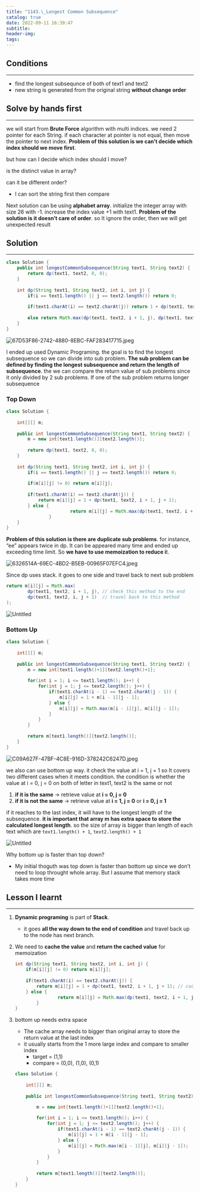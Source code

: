 ```yaml
---
title: "1143.\_Longest Common Subsequence"
catalog: true
date: 2022-09-11 16:39:47
subtitle:
header-img:
tags:
---
```

## Conditions

---

- find the longest subsequnce of both of text1 and text2
- new string is generated from the original string **without change order**

## Solve by hands first

---

we will start from **Brute Force** algorithm with multi indices. we need 2 pointer for each String. if each character at pointer is not equal, then move the pointer to next index. **Problem of this solution is we can’t decide which index should we move first**. 

but how can I decide which index should I move?

is the distinct value in array?

can it be different order?

- I can sort the string first then compare

Next solution can be using **alphabet array**. initialize the integer array with size 26 with -1. increase the index value +1 with text1. **Problem of the solution is it doesn’t care of order**. so It ignore the order, then we will get unexpected result

## Solution

---

```java
class Solution {
    public int longestCommonSubsequence(String text1, String text2) {
        return dp(text1, text2, 0, 0);
    }
    
    int dp(String text1, String text2, int i, int j) {
        if(i == text1.length() || j == text2.length()) return 0;
        
        if(text1.charAt(i) == text2.charAt(j)) return 1 + dp(text1, text2, i + 1, j + 1);
        
        else return Math.max(dp(text1, text2, i + 1, j), dp(text1, text2, i, j + 1));
    }
}
```

![67D53F86-2742-4880-8EBC-FAF283417715.jpeg](https://s3-us-west-2.amazonaws.com/secure.notion-static.com/bcf39165-2848-4ed2-9275-e88183243f89/67D53F86-2742-4880-8EBC-FAF283417715.jpeg)

I ended up used Dynamic Programing. the goal is to find the longest subsequence so we can divide into sub problem. **The sub problem can be defined by finding the longest subsequence and return the length of subsequence**. the we can compare the return value of sub problems since it only divided by 2 sub problems. If one of the sub problem returns longer subsequence

### Top Down

```java
class Solution {
    
    int[][] m;
    
    public int longestCommonSubsequence(String text1, String text2) {
        m = new int[text1.length()][text2.length()];
        
        return dp(text1, text2, 0, 0);
    }
    
    int dp(String text1, String text2, int i, int j) {
        if(i == text1.length() || j == text2.length()) return 0;
        
        if(m[i][j] != 0) return m[i][j];
        
        if(text1.charAt(i) == text2.charAt(j)) {
            return m[i][j] = 1 + dp(text1, text2, i + 1, j + 1);
        } else {
						return m[i][j] = Math.max(dp(text1, text2, i + 1, j), dp(text1, text2, i, j + 1));
				}
    }
}
```

**Problem of this solution is there are duplicate sub problems**. for instance, “ee” appears twice in dp. It can be appeared many time and ended up exceeding time limit. So **we have to use memoization to reduce i**t.

![6326514A-69EC-4BD2-B5EB-00965F07EFC4.jpeg](https://s3-us-west-2.amazonaws.com/secure.notion-static.com/953f2d58-9a79-4c77-929b-e4afe73bcf00/6326514A-69EC-4BD2-B5EB-00965F07EFC4.jpeg)

Since dp uses stack. it goes to one side and travel back to next sub problem 

```java
return m[i][j] = Math.max(
		dp(text1, text2, i + 1, j), // check this method to the end
		dp(text1, text2, i, j + 1)  // travel back to this method
);

```

![Untitled](https://s3-us-west-2.amazonaws.com/secure.notion-static.com/98518a7c-e9bb-4ae4-95b1-7917ca1e4ef7/Untitled.png)

### Bottom Up

```java
class Solution {
    
    int[][] m;
    
    public int longestCommonSubsequence(String text1, String text2) {
        m = new int[text1.length()+1][text2.length()+1];
        
        for(int i = 1; i <= text1.length(); i++) {
            for(int j = 1; j <= text2.length(); j++) {
                if(text1.charAt(i - 1) == text2.charAt(j - 1)) {
                    m[i][j] = 1 + m[i - 1][j - 1];
                } else {
                    m[i][j] = Math.max(m[i - 1][j], m[i][j - 1]);
                }   
            }
        }
        
        return m[text1.length()][text2.length()];
    }
}
```

![C09A627F-47BF-4C8E-916D-378242C6247D.jpeg](https://s3-us-west-2.amazonaws.com/secure.notion-static.com/adff9992-f002-4a32-9d83-4102ce293300/C09A627F-47BF-4C8E-916D-378242C6247D.jpeg)

we also can use bottom up way. it check the value at i = 1, j = 1 so It covers two different cases when it meets condition. the condition is whether the value at i = 0, j = 0 on both of letter in text1, text2 is the same or not 

1. **if it is the same** → retrieve value at **i = 0, j = 0**
2. **if it is not the same** → retrieve value at **i = 1, j = 0** or **i = 0, j = 1**

if it reaches to the last index, it will have to the longest length of the subsequence. **it is important that array m has extra space to store the calculated longest length**. so the size of array is bigger than length of each text which are `text1.length() + 1`, `text2.length() + 1` 

![Untitled](https://s3-us-west-2.amazonaws.com/secure.notion-static.com/aa9eabc6-e550-4ebc-825f-cf5a2657de10/Untitled.png)

Why bottom up is faster than top down?

- My initial thoguth was top down is faster than bottom up since we don’t need to loop throught whole array. But I assume that memory stack takes more time

## Lesson I learnt

---

1. **Dynamic programing** is part of **Stack**.
    - it goes **all the way down to the end of condition** and travel back up to the node has next branch.
2. We need to **cache the value** and **return the cached value** for memoization 
    
    ```java
    int dp(String text1, String text2, int i, int j) {        
        if(m[i][j] != 0) return m[i][j];
        
        if(text1.charAt(i) == text2.charAt(j)) {
            return m[i][j] = 1 + dp(text1, text2, i + 1, j + 1); // caching and return
        } else {
    				return m[i][j] = Math.max(dp(text1, text2, i + 1, j), dp(text1, text2, i, j + 1));
    		}
    }
    ```
    
3. bottom up needs extra space
    - The cache array needs to bigger than original array to store the return value at the last index
    - it usually starts from the 1 more large index and compare to smaller index
        - target = (1,1)
        - compare = (0,0), (1,0), (0,1)
    
    ```java
    class Solution {
        
        int[][] m;
        
        public int longestCommonSubsequence(String text1, String text2) {
    
            m = new int[text1.length()+1][text2.length()+1]; 
            
            for(int i = 1; i <= text1.length(); i++) {
                for(int j = 1; j <= text2.length(); j++) {
                    if(text1.charAt(i - 1) == text2.charAt(j - 1)) {
                        m[i][j] = 1 + m[i - 1][j - 1];
                    } else {
                        m[i][j] = Math.max(m[i - 1][j], m[i][j - 1]);
                    }   
                }
            }
            
            return m[text1.length()][text2.length()];
        }
    }
    ```

